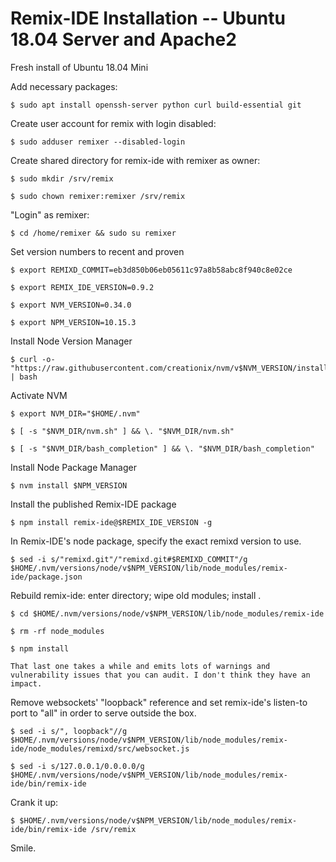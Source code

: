 # Remix-IDE Installation -- Ubuntu 18.04 Server and Apache2



Fresh install of Ubuntu 18.04 Mini

Add necessary packages:

	$ sudo apt install openssh-server python curl build-essential git

Create user account for remix with login disabled:

	$ sudo adduser remixer --disabled-login

Create shared directory for remix-ide with remixer as owner:

	$ sudo mkdir /srv/remix 

	$ sudo chown remixer:remixer /srv/remix

"Login" as remixer:

	$ cd /home/remixer && sudo su remixer

Set version numbers to recent and proven

	$ export REMIXD_COMMIT=eb3d850b06eb05611c97a8b58abc8f940c8e02ce

	$ export REMIX_IDE_VERSION=0.9.2

	$ export NVM_VERSION=0.34.0

	$ export NPM_VERSION=10.15.3

Install Node Version Manager

	$ curl -o- "https://raw.githubusercontent.com/creationix/nvm/v$NVM_VERSION/install.sh" | bash

Activate NVM

	$ export NVM_DIR="$HOME/.nvm"
	
	$ [ -s "$NVM_DIR/nvm.sh" ] && \. "$NVM_DIR/nvm.sh" 
	
	$ [ -s "$NVM_DIR/bash_completion" ] && \. "$NVM_DIR/bash_completion" 

Install Node Package Manager

	$ nvm install $NPM_VERSION 

Install the published Remix-IDE package

	$ npm install remix-ide@$REMIX_IDE_VERSION -g 

In Remix-IDE's node package, specify the exact remixd version to use.

	$ sed -i s/"remixd.git"/"remixd.git#$REMIXD_COMMIT"/g $HOME/.nvm/versions/node/v$NPM_VERSION/lib/node_modules/remix-ide/package.json 

Rebuild remix-ide: enter directory; wipe old modules; install .

	$ cd $HOME/.nvm/versions/node/v$NPM_VERSION/lib/node_modules/remix-ide 

	$ rm -rf node_modules 

	$ npm install

	That last one takes a while and emits lots of warnings and vulnerability issues that you can audit. I don't think they have an impact.

Remove websockets' "loopback" reference and set remix-ide's listen-to port to "all" in order to serve outside the box.

	$ sed -i s/", loopback"//g $HOME/.nvm/versions/node/v$NPM_VERSION/lib/node_modules/remix-ide/node_modules/remixd/src/websocket.js

	$ sed -i s/127.0.0.1/0.0.0.0/g $HOME/.nvm/versions/node/v$NPM_VERSION/lib/node_modules/remix-ide/bin/remix-ide

Crank it up:

	$ $HOME/.nvm/versions/node/v$NPM_VERSION/lib/node_modules/remix-ide/bin/remix-ide /srv/remix

Smile.

